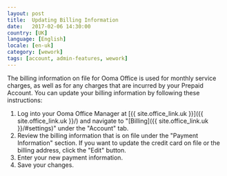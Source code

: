 ```yaml
---
layout: post
title:  Updating Billing Information
date:   2017-02-06 14:30:00
country: [UK]
language: [English]
locale: [en-uk]
category: [wework]
tags: [account, admin-features, wework]
---
```


The billing information on file for Ooma Office is used for monthly service charges, as well as for any charges that are incurred by your Prepaid Account. You can update your billing information by following these instructions:

1. Log into your Ooma Office Manager at [{{ site.office_link.uk }}]({{ site.office_link.uk }}/) and navigate to "[Billing]({{ site.office_link.uk }}/#settings)" under the "Account" tab.
2. Review the billing information that is on file under the "Payment Information" section. If you want to update the credit card on file or the billing address, click the "Edit" button.
3. Enter your new payment information.
4. Save your changes.